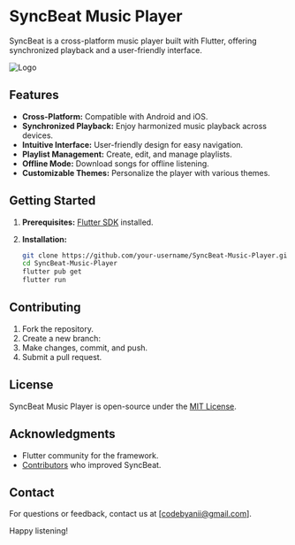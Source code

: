 # SyncBeat Music Player

SyncBeat is a cross-platform music player built with Flutter, offering synchronized playback and a user-friendly interface.

![Logo](https://i.imghippo.com/files/zZmHc1727294670.png)


## Features

- **Cross-Platform:** Compatible with Android and iOS.
- **Synchronized Playback:** Enjoy harmonized music playback across devices.
- **Intuitive Interface:** User-friendly design for easy navigation.
- **Playlist Management:** Create, edit, and manage playlists.
- **Offline Mode:** Download songs for offline listening.
- **Customizable Themes:** Personalize the player with various themes.

## Getting Started

1. **Prerequisites:** [Flutter SDK](https://flutter.dev/docs/get-started/install) installed.

2. **Installation:**
    ```bash
    git clone https://github.com/your-username/SyncBeat-Music-Player.git
    cd SyncBeat-Music-Player
    flutter pub get
    flutter run
    ```

## Contributing

1. Fork the repository.
2. Create a new branch: 
3. Make changes, commit, and push.
4. Submit a pull request.

## License

SyncBeat Music Player is open-source under the [MIT License](LICENSE).

## Acknowledgments

- Flutter community for the framework.
- [Contributors](CONTRIBUTORS.md) who improved SyncBeat.

## Contact

For questions or feedback, contact us at [codebyanii@gmail.com].

Happy listening!
